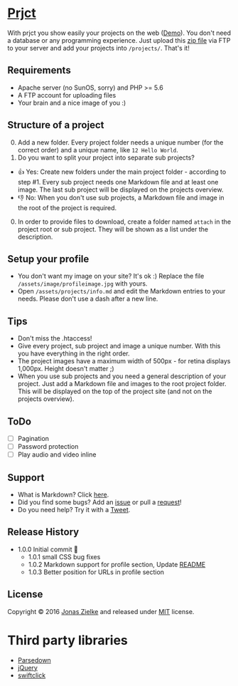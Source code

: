 # [Prjct](http://prjct.work/)

With prjct you show easily your projects on the web ([Demo](http://work.jonaszielke.de)). You don't need a database or any programming experience. Just upload this [zip file](https://github.com/jonaszielke/prjct/archive/master.zip) via FTP to your server and add your projects into `/projects/`. That's it!

## Requirements
* Apache server (no SunOS, sorry) and PHP >= 5.6
* A FTP account for uploading files
* Your brain and a nice image of you :)

## Structure of a project
0. Add a new folder. Every project folder needs a unique number (for the correct order) and a unique name, like `12 Hello World`.
0. Do you want to split your project into separate sub projects?
 * :+1: Yes: Create new folders under the main project folder - according to step #1. Every sub project needs one Markdown file and at least one image. The last sub project will be displayed on the projects overview.
 * :-1: No: When you don't use sub projects, a Markdown file and image in the root of the project is required.
0. In order to provide files to download, create a folder named `attach` in the project root or sub project. They will be shown as a list under the description.

## Setup your profile
* You don't want my image on your site? It's ok :) Replace the file `/assets/image/profileimage.jpg` with yours.
* Open `/assets/projects/info.md` and edit the Markdown entries to your needs. Please don't use a dash after a new line.

## Tips
* Don't miss the .htaccess!
* Give every project, sub project and image a unique number. With this you have everything in the right order.
* The project images have a maximum width of 500px - for retina displays 1,000px. Height doesn't matter ;)
* When you use sub projects and you need a general description of your project. Just add a Markdown file and images to the root project folder. This will be displayed on the top of the project site (and not on the projects overview).

## ToDo
- [ ] Pagination
- [ ] Password protection
- [ ] Play audio and video inline

## Support
* What is Markdown? Click [here](https://github.com/adam-p/markdown-here/wiki/Markdown-Cheatsheet).
* Did you find some bugs? Add an [issue](https://github.com/jonaszielke/prjct/issues/new) or pull a [request](https://github.com/jonaszielke/prjct/compare)!
* Do you need help? Try it with a [Tweet](https://twitter.com/intent/tweet?text=@prjctsdotwork%20).


## Release History
* 1.0.0 Initial commit :tada:
    * 1.0.1 small CSS bug fixes
    * 1.0.2 Markdown support for profile section, Update [README](https://github.com/jonaszielke/prjct/blob/master/README.md)
    * 1.0.3 Better position for URLs in profile section

## License
Copyright © 2016 [Jonas Zielke](http://www.jonaszielke.de) and released under [MIT](https://github.com/jonaszielke/prjct/blob/master/LICENSE.txt) license.

# Third party libraries
* [Parsedown](https://github.com/erusev/parsedown)
* [jQuery](https://github.com/jquery/jquery)
* [swiftclick](https://github.com/munkychop/swiftclick)
